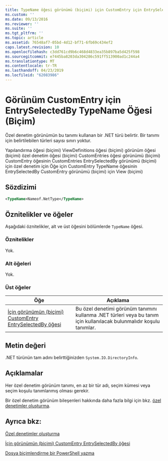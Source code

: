 ```yaml
---
title: TypeName öğesi görünümü (biçimi) için CustomEntry için EntrySelectedBy için | Microsoft Docs
ms.custom: ''
ms.date: 09/13/2016
ms.reviewer: ''
ms.suite: ''
ms.tgt_pltfrm: ''
ms.topic: article
ms.assetid: 76548af7-05bd-4d12-bf71-6fb69c434ef2
caps.latest.revision: 10
ms.openlocfilehash: c3dd761cd9b6c468d4833ea35b897ba5d425f598
ms.sourcegitcommit: e7445ba8203da304286c591ff513900ad1c244a4
ms.translationtype: MT
ms.contentlocale: tr-TR
ms.lasthandoff: 04/23/2019
ms.locfileid: "62083986"
---
```

# <a name="typename-element-for-entryselectedby-for-customentry-for-view-format"></a>Görünüm CustomEntry için EntrySelectedBy TypeName Öğesi (Biçim)

Özel denetim görünümün bu tanımı kullanan bir .NET türü belirtir. Bir tanımı için belirtilebilen türleri sayısı sınırı yoktur.

Yapılandırma öğesi (biçimi) ViewDefinitions öğesi (biçimi) görünüm öğesi (biçimi) özel denetim öğesi (biçimi) CustomEntries öğesi görünümü (biçimi) CustomEntry öğesinin CustomEntries EntrySelectedBy görünümü (biçimi) için özel denetim için Öğe için CustomEntry TypeName öğesinin EntrySelectedBy CustomEntry görünümü (biçimi) için View (biçimi)

## <a name="syntax"></a>Sözdizimi

```xml
<TypeName>Nameof.NetType</TypeName>
```

## <a name="attributes-and-elements"></a>Öznitelikler ve öğeler

Aşağıdaki öznitelikler, alt ve üst öğesini bölümlerde `TypeName` öğesi.

### <a name="attributes"></a>Öznitelikler

Yok.

### <a name="child-elements"></a>Alt öğeleri

Yok.

### <a name="parent-elements"></a>Üst öğeler

|Öğe|Açıklama|
|-------------|-----------------|
|[İçin görünümün (biçimi) CustomEntry EntrySelectedBy öğesi](./entryselectedby-element-for-customentry-for-customcontrol-for-view-format.md)|Bu özel denetimi görünüm tanımını kullanma .NET türleri veya bu tanım için kullanılacak bulunmalıdır koşulu tanımlar.|

## <a name="text-value"></a>Metin değeri

.NET türünün tam adını belirttiğinizden `System.IO.DirectoryInfo`.

## <a name="remarks"></a>Açıklamalar

Her özel denetim görünüm tanımı, en az bir tür adı, seçim kümesi veya seçim koşulu tanımlanmış olması gerekir.

Bir özel denetim görünüm bileşenleri hakkında daha fazla bilgi için bkz. [özel denetimler oluşturma](./creating-custom-controls.md).

## <a name="see-also"></a>Ayrıca bkz:

[Özel denetimler oluşturma](./creating-custom-controls.md)

[İçin görünümün (biçimi) CustomEntry EntrySelectedBy öğesi](./entryselectedby-element-for-customentry-for-customcontrol-for-view-format.md)

[Dosya biçimlendirme bir PowerShell yazma](./writing-a-powershell-formatting-file.md)
